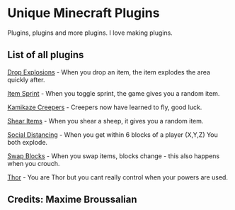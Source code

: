 # Unique Minecraft Plugins

Plugins, plugins and more plugins. I love making plugins.

## List of all plugins

[Drop Explosions](https://github.com/broussalianmax/unique-mc-plugins/tree/DropExplosions)  - When you drop an item, the item explodes the area quickly after. 

[Item Sprint](https://github.com/broussalianmax/unique-mc-plugins/tree/ItemSprint) - When you toggle sprint, the game gives you a random item.

[Kamikaze Creepers](https://github.com/broussalianmax/unique-mc-plugins/tree/Kamikaze-Creepers) - Creepers now have learned to fly, good luck.

[Shear Items](https://github.com/broussalianmax/unique-mc-plugins/tree/ShearItems) - When you shear a sheep, it gives you a random item.

[Social Distancing](https://github.com/broussalianmax/unique-mc-plugins/tree/Social-distancing) - When you get within 6 blocks of a player (X,Y,Z) You both explode.

[Swap Blocks](https://github.com/broussalianmax/unique-mc-plugins/tree/SwapBlocks) - When you swap items, blocks change - this also happens when you crouch. 

[Thor](https://github.com/broussalianmax/unique-mc-plugins/tree/Thor) - You are Thor but you cant really control when your powers are used.






## Credits: Maxime Broussalian
